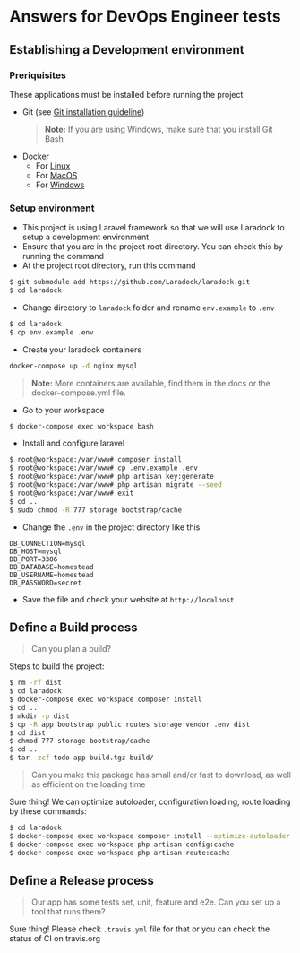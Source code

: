 # Answers for DevOps Engineer tests
## Establishing a Development environment
### Preriquisites
These applications must be installed before running the project
- Git (see [Git installation guideline](https://git-scm.com/book/en/v2/Getting-Started-Installing-Git))
  > __Note:__ If you are using Windows, make sure that you install Git Bash
- Docker
  - For [Linux](https://docs.docker.com/install/linux/docker-ce/centos/)
  - For [MacOS](https://docs.docker.com/docker-for-mac/install/)
  - For [Windows](https://docs.docker.com/docker-for-windows/install/)

### Setup environment
- This project is using Laravel framework so that we will use Laradock to setup a development environment
- Ensure that you are in the project root directory. You can check this by running the command
- At the project root directory, run this command
```bash
$ git submodule add https://github.com/Laradock/laradock.git
$ cd laradock
```
- Change directory to `laradock` folder and rename `env.example` to `.env`
```bash
$ cd laradock
$ cp env.example .env
```
- Create your laradock containers
```bash
docker-compose up -d nginx mysql
```
> __Note:__ More containers are available, find them in the docs or the docker-compose.yml file.
- Go to your workspace
```bash
$ docker-compose exec workspace bash
```
- Install and configure laravel
```bash
$ root@workspace:/var/www# composer install
$ root@workspace:/var/www# cp .env.example .env
$ root@workspace:/var/www# php artisan key:generate
$ root@workspace:/var/www# php artisan migrate --seed
$ root@workspace:/var/www# exit
$ cd ..
$ sudo chmod -R 777 storage bootstrap/cache
```
- Change the `.env` in the project directory like this
```
DB_CONNECTION=mysql
DB_HOST=mysql
DB_PORT=3306
DB_DATABASE=homestead
DB_USERNAME=homestead
DB_PASSWORD=secret
```
- Save the file and check your website at `http://localhost`

## Define a Build process

> Can you plan a build?

Steps to build the project:
```bash
$ rm -rf dist
$ cd laradock
$ docker-compose exec workspace composer install
$ cd ..
$ mkdir -p dist
$ cp -R app bootstrap public routes storage vendor .env dist
$ cd dist
$ chmod 777 storage bootstrap/cache
$ cd ..
$ tar -zcf todo-app-build.tgz build/
```

> Can you make this package has small and/or fast to download, as well as efficient on the loading time

Sure thing! We can optimize autoloader, configuration loading, route loading by these commands:

```bash
$ cd laradock
$ docker-compose exec workspace composer install --optimize-autoloader --no-dev
$ docker-compose exec workspace php artisan config:cache
$ docker-compose exec workspace php artisan route:cache
```

## Define a Release process

> Our app has some tests set, unit, feature and e2e. Can you set up a tool that runs them? 

Sure thing! Please check `.travis.yml` file for that or you can check the status of CI on travis.org